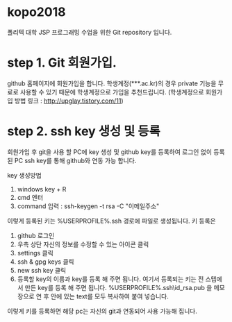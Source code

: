 # kopo2018
폴리텍 대학 JSP 프로그래밍 수업을 위한 Git repository 입니다.

# step 1. Git 회원가입.
github 홈페이지에 회원가입을 합니다.
학생계정(***.ac.kr)의 경우 private 기능을 무료로 사용할 수 있기 때문에
학생계정으로 가입을 추천드립니다.
(학생계정으로 회원가입 방법 링크 : http://upglay.tistory.com/11)

# step 2. ssh key 생성 및 등록
회원가입 후 git을 사용 할 PC에 key 생성 및 github key를 등록하여
로그인 없이 등록된 PC ssh key를 통해 github와 연동 가능 합니다.

key 생성방법
 1. windows key + R
 2. cmd 엔터
 3. command 입력 : ssh-keygen -t rsa -C "이메일주소"
 
이렇게 등록된 키는 %USERPROFILE%\.ssh 경로에 파일로 생성됩니다.
키 등록은
  1. github 로그인
  2. 우측 상단 자신의 정보를 수정할 수 있는 아이콘 클릭
  3. settings 클릭
  4. ssh & gpg keys 클릭
  5. new ssh key 클릭
  6. 등록할 key의 이름과 key를 등록 해 주면 됩니다.
   여기서 등록되는 키는 전 스텝에서 만든 key를 등록 해 주면 됩니다.
   %USERPROFILE%\.ssh\id_rsa.pub 을 메모장으로 연 후 안에 있는 text를 모두 복사하여 붙여 넣습니다.
   
이렇게 키를 등록하면 해당 pc는 자신의 git과 연동되어 사용 가능해 집니다.
